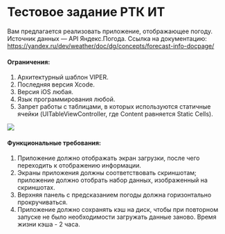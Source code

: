 # Тестовое задание РТК ИТ

Вам предлагается реализовать приложение, отображающее погоду. Источник данных — API Яндекс.Погода. Ссылка на документацию: https://yandex.ru/dev/weather/doc/dg/concepts/forecast-info-docpage/

#### Ограничения:
1. Архитектурный шаблон VIPER.
2. Последняя версия Xcode.
3. Версия iOS любая.
4. Язык программирования любой.
5. Запрет работы с таблицами, в которых используются статичные
ячейки (UITableViewController, где Content равняется Static Cells).

![](https://i.ibb.co/99c1SW7/RTK-IT-Yandex-Forecast-Example.png)

#### Функциональные требования:
1. Приложение должно отображать экран загрузки, после чего переходить к отображению информации.
2. Экраны приложения должны соответствовать скриншотам; приложение должно отобрать набор данных, изображенный на скриншотах.
3. Верхняя панель с предсказанием погоды должна горизонтально прокручиваться.
4. Приложение должно сохранять кэш на диск, чтобы при повторном запуске не было необходимости загружать данные заново. Время жизни кэша - 2 часа.